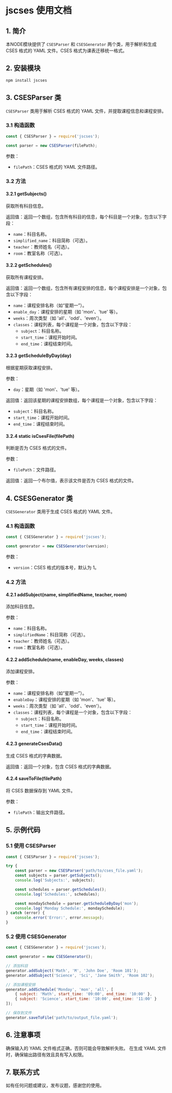 # jscses 使用文档

## 1. 简介

本NODE模块提供了 `CSESParser` 和 `CSESGenerator` 两个类，用于解析和生成 CSES 格式的 YAML 文件。CSES 格式为课表迁移统一格式。

## 2. 安装模块

```bash
npm install jscses
```

## 3. CSESParser 类

`CSESParser` 类用于解析 CSES 格式的 YAML 文件，并提取课程信息和课程安排。

### 3.1 构造函数

```javascript
const { CSESParser } = require('jscses');

const parser = new CSESParser(filePath);
```

参数：
- `filePath`：CSES 格式的 YAML 文件路径。

### 3.2 方法

#### 3.2.1 getSubjects()

获取所有科目信息。

返回值：返回一个数组，包含所有科目的信息，每个科目是一个对象，包含以下字段：
- `name`：科目名称。
- `simplified_name`：科目简称（可选）。
- `teacher`：教师姓名（可选）。
- `room`：教室名称（可选）。

#### 3.2.2 getSchedules()

获取所有课程安排。

返回值：返回一个数组，包含所有课程安排的信息，每个课程安排是一个对象，包含以下字段：
- `name`：课程安排名称（如“星期一”）。
- `enable_day`：课程安排的星期（如 'mon'、'tue' 等）。
- `weeks`：周次类型（如 'all'、'odd'、'even'）。
- `classes`：课程列表，每个课程是一个对象，包含以下字段：
  - `subject`：科目名称。
  - `start_time`：课程开始时间。
  - `end_time`：课程结束时间。

#### 3.2.3 getScheduleByDay(day)

根据星期获取课程安排。

参数：
- `day`：星期（如 'mon'、'tue' 等）。

返回值：返回该星期的课程安排数组，每个课程是一个对象，包含以下字段：
- `subject`：科目名称。
- `start_time`：课程开始时间。
- `end_time`：课程结束时间。

#### 3.2.4 static isCsesFile(filePath)

判断是否为 CSES 格式的文件。

参数：
- `filePath`：文件路径。

返回值：返回一个布尔值，表示该文件是否为 CSES 格式的文件。

## 4. CSESGenerator 类

`CSESGenerator` 类用于生成 CSES 格式的 YAML 文件。

### 4.1 构造函数

```javascript
const { CSESGenerator } = require('jscses');

const generator = new CSESGenerator(version);
```

参数：
- `version`：CSES 格式的版本号，默认为 1。

### 4.2 方法

#### 4.2.1 addSubject(name, simplifiedName, teacher, room)

添加科目信息。

参数：
- `name`：科目名称。
- `simplifiedName`：科目简称（可选）。
- `teacher`：教师姓名（可选）。
- `room`：教室名称（可选）。

#### 4.2.2 addSchedule(name, enableDay, weeks, classes)

添加课程安排。

参数：
- `name`：课程安排名称（如“星期一”）。
- `enableDay`：课程安排的星期（如 'mon'、'tue' 等）。
- `weeks`：周次类型（如 'all'、'odd'、'even'）。
- `classes`：课程列表，每个课程是一个对象，包含以下字段：
  - `subject`：科目名称。
  - `start_time`：课程开始时间。
  - `end_time`：课程结束时间。

#### 4.2.3 generateCsesData()

生成 CSES 格式的字典数据。

返回值：返回一个对象，包含 CSES 格式的字典数据。

#### 4.2.4 saveToFile(filePath)

将 CSES 数据保存到 YAML 文件。

参数：
- `filePath`：输出文件路径。

## 5. 示例代码

### 5.1 使用 CSESParser

```javascript
const { CSESParser } = require('jscses');

try {
    const parser = new CSESParser('path/to/cses_file.yaml');
    const subjects = parser.getSubjects();
    console.log('Subjects:', subjects);

    const schedules = parser.getSchedules();
    console.log('Schedules:', schedules);

    const mondaySchedule = parser.getScheduleByDay('mon');
    console.log('Monday Schedule:', mondaySchedule);
} catch (error) {
    console.error('Error:', error.message);
}
```

### 5.2 使用 CSESGenerator

```javascript
const { CSESGenerator } = require('jscses');

const generator = new CSESGenerator();

// 添加科目
generator.addSubject('Math', 'M', 'John Doe', 'Room 101');
generator.addSubject('Science', 'Sci', 'Jane Smith', 'Room 102');

// 添加课程安排
generator.addSchedule('Monday', 'mon', 'all', [
    { subject: 'Math', start_time: '09:00', end_time: '10:00' },
    { subject: 'Science', start_time: '10:00', end_time: '11:00' }
]);

// 保存到文件
generator.saveToFile('path/to/output_file.yaml');
```

## 6. 注意事项

确保输入的 YAML 文件格式正确，否则可能会导致解析失败。
在生成 YAML 文件时，确保输出路径有效且具有写入权限。

## 7. 联系方式

如有任何问题或建议，发布议题，感谢您的使用。
